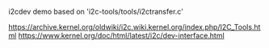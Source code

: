 i2cdev demo
based on 'i2c-tools/tools/i2ctransfer.c'

https://archive.kernel.org/oldwiki/i2c.wiki.kernel.org/index.php/I2C_Tools.html
https://www.kernel.org/doc/html/latest/i2c/dev-interface.html
